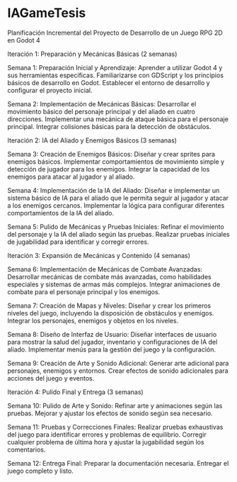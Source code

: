 # IAGameTesis


Planificación Incremental del Proyecto de Desarrollo de un Juego RPG 2D en Godot 4

Iteración 1: Preparación y Mecánicas Básicas (2 semanas)

Semana 1: Preparación Inicial y Aprendizaje:
Aprender a utilizar Godot 4 y sus herramientas específicas.
Familiarizarse con GDScript y los principios básicos de desarrollo en Godot.
Establecer el entorno de desarrollo y configurar el proyecto inicial.

Semana 2: Implementación de Mecánicas Básicas:
Desarrollar el movimiento básico del personaje principal y del aliado en cuatro direcciones.
Implementar una mecánica de ataque básica para el personaje principal.
Integrar colisiones básicas para la detección de obstáculos.

Iteración 2: IA del Aliado y Enemigos Básicos (3 semanas)

Semana 3: Creación de Enemigos Básicos:
Diseñar y crear sprites para enemigos básicos.
Implementar comportamientos de movimiento simple y detección de jugador para los enemigos.
Integrar la capacidad de los enemigos para atacar al jugador y al aliado.

Semana 4: Implementación de la IA del Aliado:
Diseñar e implementar un sistema básico de IA para el aliado que le permita seguir al jugador y atacar a los enemigos cercanos.
Implementar la lógica para configurar diferentes comportamientos de la IA del aliado.

Semana 5: Pulido de Mecánicas y Pruebas Iniciales:
Refinar el movimiento del personaje y la IA del aliado según las pruebas.
Realizar pruebas iniciales de jugabilidad para identificar y corregir errores.

Iteración 3: Expansión de Mecánicas y Contenido (4 semanas)

Semana 6: Implementación de Mecánicas de Combate Avanzadas:
Desarrollar mecánicas de combate más avanzadas, como habilidades especiales y sistemas de armas más complejos.
Integrar animaciones de combate para el personaje principal y los enemigos.

Semana 7: Creación de Mapas y Niveles:
Diseñar y crear los primeros niveles del juego, incluyendo la disposición de obstáculos y enemigos.
Integrar los personajes, enemigos y objetos en los niveles.

Semana 8: Diseño de Interfaz de Usuario:
Diseñar interfaces de usuario para mostrar la salud del jugador, inventario y configuraciones de IA del aliado.
Implementar menús para la gestión del juego y la configuración.

Semana 9: Creación de Arte y Sonido Adicional:
Generar arte adicional para personajes, enemigos y entornos.
Crear efectos de sonido adicionales para acciones del juego y eventos.

Iteración 4: Pulido Final y Entrega (3 semanas)

Semana 10: Pulido de Arte y Sonido:
Refinar arte y animaciones según las pruebas.
Mejorar y ajustar los efectos de sonido según sea necesario.

Semana 11: Pruebas y Correcciones Finales:
Realizar pruebas exhaustivas del juego para identificar errores y problemas de equilibrio.
Corregir cualquier problema de última hora y ajustar la jugabilidad según los comentarios.

Semana 12: Entrega Final:
Preparar la documentación necesaria.
Entregar el juego completo y listo.
 
